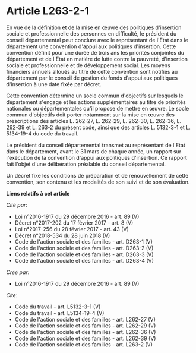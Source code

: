 # Article L263-2-1

En vue de la définition et de la mise en œuvre des politiques d'insertion sociale et professionnelle des personnes en
difficulté, le président du conseil départemental peut conclure avec le représentant de l'Etat dans le département une
convention d'appui aux politiques d'insertion. Cette convention définit pour une durée de trois ans les priorités conjointes
du département et de l'Etat en matière de lutte contre la pauvreté, d'insertion sociale et professionnelle et de
développement social. Les moyens financiers annuels alloués au titre de cette convention sont notifiés au département par le
conseil de gestion du fonds d'appui aux politiques d'insertion à une date fixée par décret. 

Cette convention détermine un socle commun d'objectifs sur lesquels le département s'engage et les actions supplémentaires au
titre de priorités nationales ou départementales qu'il propose de mettre en œuvre. Le socle commun d'objectifs doit porter
notamment sur la mise en œuvre des prescriptions des articles L. 262-27, L. 262-29, L. 262-30, L. 262-36, L. 262-39 et L.
263-2 du présent code, ainsi que des articles L. 5132-3-1 et L. 5134-19-4 du code du travail. 

Le président du conseil départemental transmet au représentant de l'Etat dans le département, avant le 31 mars de chaque
année, un rapport sur l'exécution de la convention d'appui aux politiques d'insertion. Ce rapport fait l'objet d'une
délibération préalable du conseil départemental. 

Un décret fixe les conditions de préparation et de renouvellement de cette convention, son contenu et les modalités de son
suivi et de son évaluation.

**Liens relatifs à cet article**

_Cité par_:

  - Loi n°2016-1917 du 29 décembre 2016 - art. 89 (V)
  - Décret n°2017-202 du 17 février 2017 - art. 8 (V)
  - Loi n°2017-256 du 28 février 2017 - art. 43 (V)
  - Décret n°2018-534 du 28 juin 2018 (V)
  - Code de l'action sociale et des familles - art. D263-1 (V)
  - Code de l'action sociale et des familles - art. D263-2 (V)
  - Code de l'action sociale et des familles - art. D263-3 (V)
  - Code de l'action sociale et des familles - art. D263-4 (V)

_Créé par_:

  - Loi n°2016-1917 du 29 décembre 2016 - art. 89 (V)

_Cite_:

  - Code du travail - art. L5132-3-1 (V)
  - Code du travail - art. L5134-19-4 (V)
  - Code de l'action sociale et des familles - art. L262-27 (V)
  - Code de l'action sociale et des familles - art. L262-29 (V)
  - Code de l'action sociale et des familles - art. L262-36 (V)
  - Code de l'action sociale et des familles - art. L262-39 (V)
  - Code de l'action sociale et des familles - art. L263-2 (V)

